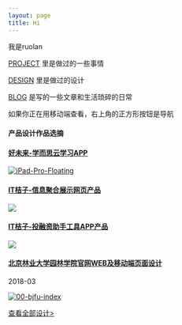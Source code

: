 ```yaml
---
layout: page
title: Hi
---
```

我是ruolan

[PROJECT](https://ruolan.github.io/project/) 里是做过的一些事情

[DESIGN](https://ruolan.github.io/design/) 里是做过的设计

[BLOG](https://ruolan.github.io/blog/) 是写的一些文章和生活琐碎的日常

如果你正在用移动端查看，右上角的正方形按钮是导航



#### 产品设计作品选摘

>
#### [好未来-学而思云学习APP](https://ruolan.github.io/design/2018/12/17/tal-xueersi-education-app.hmtl)

[![iPad-Pro-Floating](https://i.loli.net/2019/03/01/5c78d46d729c1.jpg)](https://ruolan.github.io/design/2018/12/17/tal-xueersi-education-app.hmtl)


>
#### [IT桔子-信息聚合展示网页产品](https://ruolan.github.io/design/2015/11/10/itjuzi-website-design.html)

[![](https://i.imgur.com/lK0rZxc.jpg)](https://ruolan.github.io/design/2015/11/10/itjuzi-website-design.html)

>
#### [IT桔子-投融资助手工具APP产品](https://ruolan.github.io/design/2017/09/10/itjuzi-app-design.html/)

[![](https://i.imgur.com/E00NQWS.jpg)](https://ruolan.github.io/design/2017/09/10/itjuzi-app-design.html/)

>
#### [北京林业大学园林学院官网WEB及移动端页面设计](https://ruolan.github.io/design/2018/03/26/beijing-forestry-university-la-school-website-design.hmtl/)
2018-03

[![00-bjfu-index](https://i.imgur.com/s7StYqk.jpg)](https://ruolan.github.io/design/2018/03/26/beijing-forestry-university-la-school-website-design.hmtl/)


[查看全部设计>](https://ruolan.github.io/design/)
